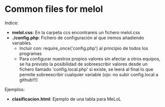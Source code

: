 # Common files for melol

Indice:

- **melol.css**: En la carpeta ccs encontrareis un fichero melol.css
- **./config.php**: Fichero de configuración al que iremos añadiendo variables. 
  - Incluir con: require_once('config.php') al principio de todos los programas
  - Para configurar nuestros propios valores sin afectar a otros equipos, se ha previsto
    la posibilidad de sobreescribir valores desde un fichero llamado 'config.local.php'
    si existe, se leerá al final lo que permite sobreescribir cualquier variable (ojo: no subir config.local a github!!!)

Ejemplos:
- **clasificacion.html**: Ejemplo de una tabla para MeLoL 

